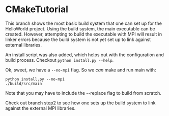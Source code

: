 CMakeTutorial
=============

This branch shows the most basic build system that one can set up for the
HelloWorld project. Using the build system, the main executable can be created.
However, attempting to build the executable with MPI will result in linker
errors because the build system is not yet set up to link against external
libraries. 

An install script was also added, which helps out with the configuration and
build process. Checkout `python install.py --help`.

Ok, sweet, we have a `--no-mpi` flag. So we *can* make and run main with:

```
python install.py --no-mpi
./build/src/main
```

Note that you may have to include the --replace flag to build from scratch.

Check out branch step2 to see how one sets up the build system to link against
the external MPI libraries.